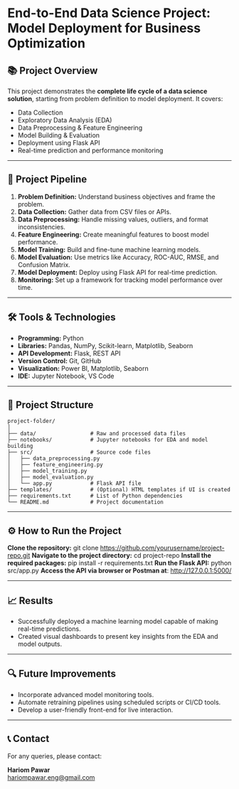 # End-to-End Data Science Project: Model Deployment for Business Optimization

## 📚 Project Overview
This project demonstrates the **complete life cycle of a data science solution**, starting from problem definition to model deployment. It covers:
- Data Collection
- Exploratory Data Analysis (EDA)
- Data Preprocessing & Feature Engineering
- Model Building & Evaluation
- Deployment using Flask API
- Real-time prediction and performance monitoring

---

## 🚀 Project Pipeline
1. **Problem Definition:** Understand business objectives and frame the problem.
2. **Data Collection:** Gather data from CSV files or APIs.
3. **Data Preprocessing:** Handle missing values, outliers, and format inconsistencies.
4. **Feature Engineering:** Create meaningful features to boost model performance.
5. **Model Training:** Build and fine-tune machine learning models.
6. **Model Evaluation:** Use metrics like Accuracy, ROC-AUC, RMSE, and Confusion Matrix.
7. **Model Deployment:** Deploy using Flask API for real-time prediction.
8. **Monitoring:** Set up a framework for tracking model performance over time.

---

## 🛠️ Tools & Technologies
- **Programming:** Python  
- **Libraries:** Pandas, NumPy, Scikit-learn, Matplotlib, Seaborn  
- **API Development:** Flask, REST API  
- **Version Control:** Git, GitHub  
- **Visualization:** Power BI, Matplotlib, Seaborn  
- **IDE:** Jupyter Notebook, VS Code  

---

## 📂 Project Structure
```text
project-folder/
│
├── data/                 # Raw and processed data files
├── notebooks/            # Jupyter notebooks for EDA and model building
├── src/                  # Source code files
│   ├── data_preprocessing.py
│   ├── feature_engineering.py
│   ├── model_training.py
│   ├── model_evaluation.py
│   └── app.py            # Flask API file
├── templates/            # (Optional) HTML templates if UI is created
├── requirements.txt      # List of Python dependencies
└── README.md             # Project documentation
```

---
## ⚙️ How to Run the Project
**Clone the repository:**
git clone https://github.com/yourusername/project-repo.git
**Navigate to the project directory:**
cd project-repo
**Install the required packages:**
pip install -r requirements.txt
**Run the Flask API:**
python src/app.py
**Access the API via browser or Postman at**:
http://127.0.0.1:5000/


---

## 📈 Results
- Successfully deployed a machine learning model capable of making real-time predictions.
- Created visual dashboards to present key insights from the EDA and model outputs.

---

## 🔍 Future Improvements
- Incorporate advanced model monitoring tools.
- Automate retraining pipelines using scheduled scripts or CI/CD tools.
- Develop a user-friendly front-end for live interaction.

---

## 📞 Contact
For any queries, please contact:

**Hariom Pawar**  
hariompawar.eng@gmail.com
